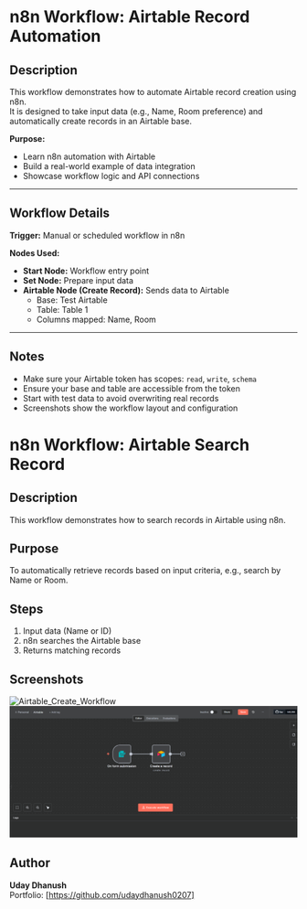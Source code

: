 # n8n Workflow: Airtable Record Automation

## Description
This workflow demonstrates how to automate Airtable record creation using n8n.  
It is designed to take input data (e.g., Name, Room preference) and automatically create records in an Airtable base.

**Purpose:**  
- Learn n8n automation with Airtable  
- Build a real-world example of data integration  
- Showcase workflow logic and API connections  

---

## Workflow Details

**Trigger:** Manual or scheduled workflow in n8n

**Nodes Used:**
- **Start Node:** Workflow entry point
- **Set Node:** Prepare input data
- **Airtable Node (Create Record):** Sends data to Airtable
  - Base: Test Airtable
  - Table: Table 1
  - Columns mapped: Name, Room

---
## Notes
- Make sure your Airtable token has scopes: `read`, `write`, `schema`  
- Ensure your base and table are accessible from the token  
- Start with test data to avoid overwriting real records  
- Screenshots show the workflow layout and configuration

# n8n Workflow: Airtable Search Record

## Description
This workflow demonstrates how to search records in Airtable using n8n.

## Purpose
To automatically retrieve records based on input criteria, e.g., search by Name or Room.

## Steps
1. Input data (Name or ID)
2. n8n searches the Airtable base
3. Returns matching records

## Screenshots
![Airtable_Create_Workflow](Screenshots/Airtable.png)
![Airtable Search Workflow](Screenshots/Airtable_1.png)


## Author
**Uday Dhanush**  
Portfolio: [https://github.com/udaydhanush0207]
